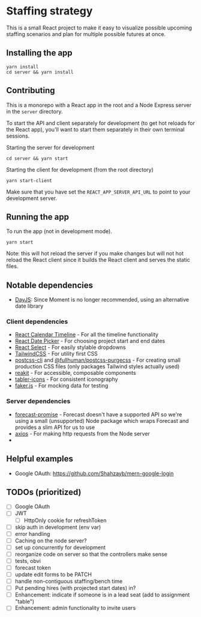 
# Staffing strategy
This is a small React project to make it easy to visualize possible upcoming staffing scenarios and plan for multiple possible futures at once.

## Installing the app
```
yarn install
cd server && yarn install
```

## Contributing

This is a monorepo with a React app in the root and a Node Express server in the `server` directory.

To start the API and client separately for development (to get hot reloads for the React app), you'll want to start them separately in their own terminal sessions.

Starting the server for development
```
cd server && yarn start
```

Starting the client for development (from the root directory)
```
yarn start-client
```

Make sure that you have set the `REACT_APP_SERVER_API_URL` to point to your development server.


## Running the app

To run the app (not in development mode).

```
yarn start
```

Note: this will hot reload the server if you make changes but will not hot reload the React client since it builds the React client and serves the static files.

## Notable dependencies

- [DayJS](https://day.js.org/): Since Moment is no longer recommended, using an alternative date library

### Client dependencies
- [React Calendar Timeline](https://github.com/namespace-ee/react-calendar-timeline) - For all the timeline functionality
- [React Date Picker](https://github.com/Hacker0x01/react-datepicker) - For choosing project start and end dates
- [React Select]() - For easily stylable dropdowns
- [TailwindCSS]() - For utility first CSS
- [postcss-cli]() and [@fullhuman/postcss-purgecss]() - For creating small production CSS files (only packages Tailwind styles actually used)
- [reakit]() - For accessible, composable components
- [tabler-icons]() - For consistent iconography
- [faker.js](https://github.com/marak/Faker.js/) - For mocking data for testing

### Server dependencies
- [forecast-promise](https://www.npmjs.com/package/forecast-promise) - Forecast doesn't have a supported API so we're using a small (unsupported) Node package which wraps Forecast and provides a slim API for us to use
- [axios]() - For making http requests from the Node server
- 

## Helpful examples
- Google OAuth: https://github.com/Shahzayb/mern-google-login
## TODOs (prioritized)
- [ ] Google OAuth
- [ ] JWT
  - [ ] HttpOnly cookie for refreshToken
- [ ] skip auth in development (env var)
- [ ] error handling
- [ ] Caching on the node server?
- [ ] set up concurrently for development
- [ ] reorganize code on server so that the controllers make sense
- [ ] tests, obvi
- [ ] forecast token
- [ ] update edit forms to be PATCH
- [ ] handle non-contiguous staffing/bench time
- [ ] Put pending hires (with projected start dates) in?
- [ ] Enhancement: indicate if someone is in a lead seat (add to assignment "table")
- [ ] Enhancement: admin functionality to invite users